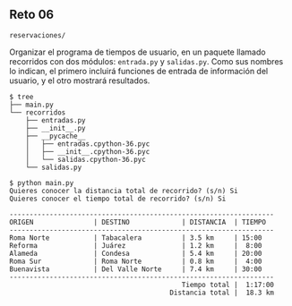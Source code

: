 ## Reto 06

`reservaciones/`

Organizar el programa de tiempos de usuario, en un paquete llamado recorridos con dos módulos: `entrada.py` y `salidas.py`. Como sus nombres lo indican, el primero incluirá funciones de entrada de información del usuario, y el otro mostrará resultados.

```
$ tree
├── main.py
└── recorridos
    ├── entradas.py
    ├── __init__.py
    ├── __pycache__
    │   ├── entradas.cpython-36.pyc
    │   ├── __init__.cpython-36.pyc
    │   └── salidas.cpython-36.pyc
    └── salidas.py

$ python main.py 
Quieres conocer la distancia total de recorrido? (s/n) Si
Quieres conocer el tiempo total de recorrido? (s/n) Si

------------------------------------------------------------------
ORIGEN               | DESTINO             | DISTANCIA  | TIEMPO    
------------------------------------------------------------------
Roma Norte           | Tabacalera          | 3.5 km     | 15:00
Reforma              | Juárez              | 1.2 km     |  8:00
Alameda              | Condesa             | 5.4 km     | 20:00
Roma Sur             | Roma Norte          | 0.8 km     |  4:00
Buenavista           | Del Valle Norte     | 7.4 km     | 30:00
------------------------------------------------------------------
                                           Tiempo total |  1:17:00
                                        Distancia total |  18.3 km
```